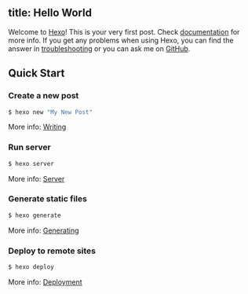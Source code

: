 title: Hello World
---
Welcome to [Hexo](http://hexo.io/)! This is your very first post. Check [documentation](http://hexo.io/docs/) for more info. If you get any problems when using Hexo, you can find the answer in [troubleshooting](http://hexo.io/docs/troubleshooting.html) or you can ask me on [GitHub](https://github.com/hexojs/hexo/issues).

<!--more-->

## Quick Start

### Create a new post

``` bash
$ hexo new "My New Post"
```

More info: [Writing](http://hexo.io/docs/writing.html)

### Run server

``` bash
$ hexo server
```

More info: [Server](http://hexo.io/docs/server.html)

### Generate static files

``` bash
$ hexo generate
```

More info: [Generating](http://hexo.io/docs/generating.html)

### Deploy to remote sites

``` bash
$ hexo deploy
```

More info: [Deployment](http://hexo.io/docs/deployment.html)

